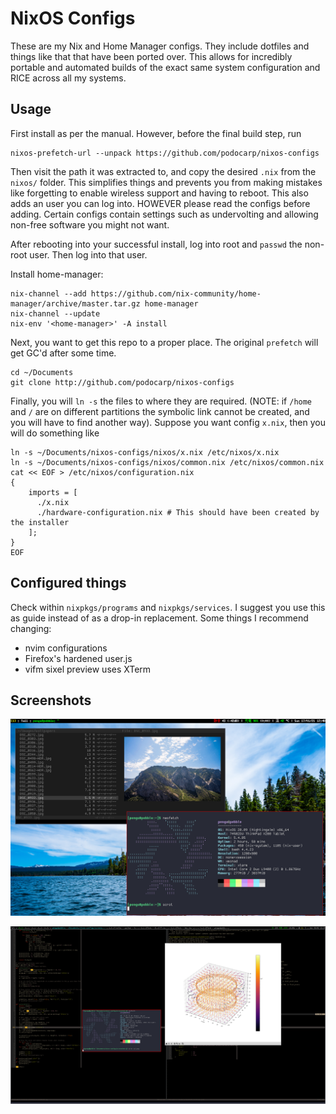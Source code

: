 # NixOS Configs

These are my Nix and Home Manager configs. They include dotfiles and things like
that that have been ported over. This allows for incredibly portable and
automated builds of the exact same system configuration and RICE across all my
systems.

## Usage

First install as per the manual. However, before the final build step, run
```
nixos-prefetch-url --unpack https://github.com/podocarp/nixos-configs
```
Then visit the path it was extracted to, and copy the desired `.nix` from the
`nixos/` folder. This simplifies things and prevents you from making mistakes
like forgetting to enable wireless support and having to reboot. This also adds
an user you can log into. HOWEVER please read the configs before adding. Certain
configs contain settings such as undervolting and allowing non-free software you
might not want.

After rebooting into your successful install, log into root and `passwd` the
non-root user. Then log into that user.

Install home-manager:
```
nix-channel --add https://github.com/nix-community/home-manager/archive/master.tar.gz home-manager
nix-channel --update
nix-env '<home-manager>' -A install
```

Next, you want to get this repo to a proper place. The original `prefetch`
will get GC'd after some time.
```
cd ~/Documents
git clone http://github.com/podocarp/nixos-configs
```

Finally, you will `ln -s` the files to where they are required. (NOTE: if
`/home` and `/` are on different partitions the symbolic link cannot be created,
and you will have to find another way). Suppose you want config `x.nix`, then
you will do something like
```
ln -s ~/Documents/nixos-configs/nixos/x.nix /etc/nixos/x.nix
ln -s ~/Documents/nixos-configs/nixos/common.nix /etc/nixos/common.nix
cat << EOF > /etc/nixos/configuration.nix
{
    imports = [
      ./x.nix
      ./hardware-configuration.nix # This should have been created by the installer
    ];
}
EOF
```

## Configured things

Check within `nixpkgs/programs` and `nixpkgs/services`. I suggest you use this as 
guide instead of as a drop-in replacement. Some things I recommend changing:

- nvim configurations
- Firefox's hardened user.js
- vifm sixel preview uses XTerm

## Screenshots

![Screenshot](./screenshots/ss1.png)

![Screenshot](./screenshots/ss2.png)
